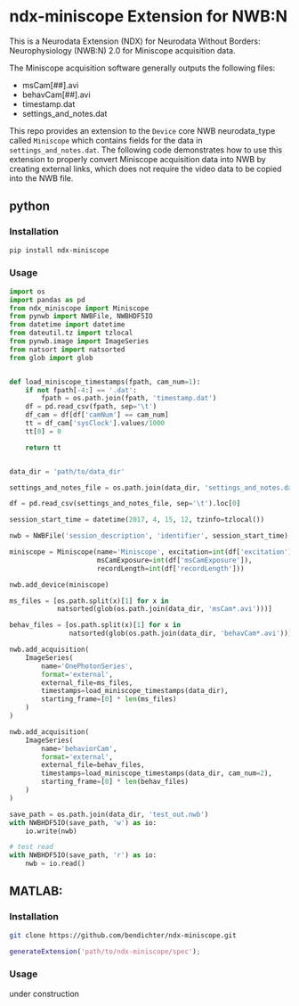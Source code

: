 # ndx-miniscope Extension for NWB:N

This is a Neurodata Extension (NDX) for Neurodata Without Borders: Neurophysiology (NWB:N) 2.0 for Miniscope acquisition data.

The Miniscope acquisition software generally outputs the following files:

* msCam[##].avi
* behavCam[##].avi
* timestamp.dat
* settings_and_notes.dat

This repo provides an extension to the `Device` core NWB neurodata_type called `Miniscope` which contains fields for the data in `settings_and_notes.dat`. The following code demonstrates how to use this extension to properly convert Miniscope acquisition data into NWB by creating external links, which does not require the video data to be copied into the NWB file.

## python
### Installation
```bash
pip install ndx-miniscope
```

### Usage


```python
import os
import pandas as pd
from ndx_miniscope import Miniscope
from pynwb import NWBFile, NWBHDF5IO
from datetime import datetime
from dateutil.tz import tzlocal
from pynwb.image import ImageSeries
from natsort import natsorted
from glob import glob


def load_miniscope_timestamps(fpath, cam_num=1):
    if not fpath[-4:] == '.dat':
        fpath = os.path.join(fpath, 'timestamp.dat')
    df = pd.read_csv(fpath, sep='\t')
    df_cam = df[df['camNum'] == cam_num]
    tt = df_cam['sysClock'].values/1000
    tt[0] = 0

    return tt


data_dir = 'path/to/data_dir'

settings_and_notes_file = os.path.join(data_dir, 'settings_and_notes.dat')

df = pd.read_csv(settings_and_notes_file, sep='\t').loc[0]

session_start_time = datetime(2017, 4, 15, 12, tzinfo=tzlocal())

nwb = NWBFile('session_description', 'identifier', session_start_time)

miniscope = Miniscope(name='Miniscope', excitation=int(df['excitation']),
                      msCamExposure=int(df['msCamExposure']),
                      recordLength=int(df['recordLength']))

nwb.add_device(miniscope)

ms_files = [os.path.split(x)[1] for x in
            natsorted(glob(os.path.join(data_dir, 'msCam*.avi')))]

behav_files = [os.path.split(x)[1] for x in
               natsorted(glob(os.path.join(data_dir, 'behavCam*.avi')))]

nwb.add_acquisition(
    ImageSeries(
        name='OnePhotonSeries',
        format='external',
        external_file=ms_files,
        timestamps=load_miniscope_timestamps(data_dir),
        starting_frame=[0] * len(ms_files)
    )
)

nwb.add_acquisition(
    ImageSeries(
        name='behaviorCam',
        format='external',
        external_file=behav_files,
        timestamps=load_miniscope_timestamps(data_dir, cam_num=2),
        starting_frame=[0] * len(behav_files)
    )
)

save_path = os.path.join(data_dir, 'test_out.nwb')
with NWBHDF5IO(save_path, 'w') as io:
    io.write(nwb)

# test read
with NWBHDF5IO(save_path, 'r') as io:
    nwb = io.read()
```


## MATLAB:
### Installation
```bash
git clone https://github.com/bendichter/ndx-miniscope.git
```
```matlab
generateExtension('path/to/ndx-miniscope/spec');
```

### Usage
under construction
